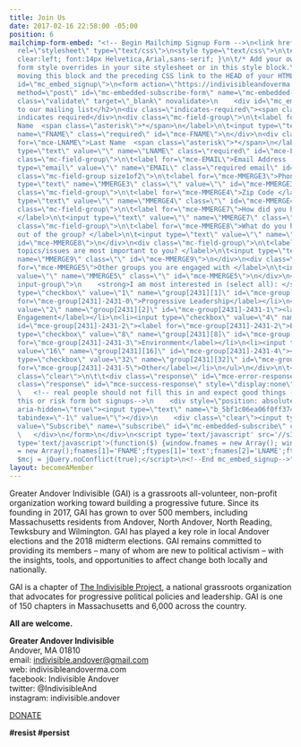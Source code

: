 ```yaml
---
title: Join Us
date: 2017-02-16 22:58:00 -05:00
position: 6
mailchimp-form-embed: "<!-- Begin Mailchimp Signup Form -->\n<link href=\"//cdn-images.mailchimp.com/embedcode/classic-10_7.css\"
  rel=\"stylesheet\" type=\"text/css\">\n<style type=\"text/css\">\n\t#mc_embed_signup{background:#fff;
  clear:left; font:14px Helvetica,Arial,sans-serif; }\n\t/* Add your own Mailchimp
  form style overrides in your site stylesheet or in this style block.\n\t   We recommend
  moving this block and the preceding CSS link to the HEAD of your HTML file. */\n</style>\n<div
  id=\"mc_embed_signup\">\n<form action=\"https://indivisibleandoverma.us16.list-manage.com/subscribe/post?u=5bf1c06ea06f0ff374e404ea2&amp;id=649e846679\"
  method=\"post\" id=\"mc-embedded-subscribe-form\" name=\"mc-embedded-subscribe-form\"
  class=\"validate\" target=\"_blank\" novalidate>\n    <div id=\"mc_embed_signup_scroll\">\n\t<h2>Subscribe
  to our mailing list</h2>\n<div class=\"indicates-required\"><span class=\"asterisk\">*</span>
  indicates required</div>\n<div class=\"mc-field-group\">\n\t<label for=\"mce-FNAME\">First
  Name  <span class=\"asterisk\">*</span>\n</label>\n\t<input type=\"text\" value=\"\"
  name=\"FNAME\" class=\"required\" id=\"mce-FNAME\">\n</div>\n<div class=\"mc-field-group\">\n\t<label
  for=\"mce-LNAME\">Last Name  <span class=\"asterisk\">*</span>\n</label>\n\t<input
  type=\"text\" value=\"\" name=\"LNAME\" class=\"required\" id=\"mce-LNAME\">\n</div>\n<div
  class=\"mc-field-group\">\n\t<label for=\"mce-EMAIL\">Email Address  <span class=\"asterisk\">*</span>\n</label>\n\t<input
  type=\"email\" value=\"\" name=\"EMAIL\" class=\"required email\" id=\"mce-EMAIL\">\n</div>\n<div
  class=\"mc-field-group size1of2\">\n\t<label for=\"mce-MMERGE3\">Phone Number </label>\n\t<input
  type=\"text\" name=\"MMERGE3\" class=\"\" value=\"\" id=\"mce-MMERGE3\">\n</div>\n<div
  class=\"mc-field-group\">\n\t<label for=\"mce-MMERGE4\">Zip Code </label>\n\t<input
  type=\"text\" value=\"\" name=\"MMERGE4\" class=\"\" id=\"mce-MMERGE4\">\n</div>\n<div
  class=\"mc-field-group\">\n\t<label for=\"mce-MMERGE7\">How did you hear of us?
  </label>\n\t<input type=\"text\" value=\"\" name=\"MMERGE7\" class=\"\" id=\"mce-MMERGE7\">\n</div>\n<div
  class=\"mc-field-group\">\n\t<label for=\"mce-MMERGE8\">What do you hope to get
  out of the group? </label>\n\t<input type=\"text\" value=\"\" name=\"MMERGE8\" class=\"\"
  id=\"mce-MMERGE8\">\n</div>\n<div class=\"mc-field-group\">\n\t<label for=\"mce-MMERGE9\">What
  topics/issues are most important to you? </label>\n\t<input type=\"text\" value=\"\"
  name=\"MMERGE9\" class=\"\" id=\"mce-MMERGE9\">\n</div>\n<div class=\"mc-field-group\">\n\t<label
  for=\"mce-MMERGE5\">Other groups you are engaged with </label>\n\t<input type=\"text\"
  value=\"\" name=\"MMERGE5\" class=\"\" id=\"mce-MMERGE5\">\n</div>\n<div class=\"mc-field-group
  input-group\">\n    <strong>I am most interested in (select all): </strong>\n    <ul><li><input
  type=\"checkbox\" value=\"1\" name=\"group[2431][1]\" id=\"mce-group[2431]-2431-0\"><label
  for=\"mce-group[2431]-2431-0\">Progressive Leadership</label></li>\n<li><input type=\"checkbox\"
  value=\"2\" name=\"group[2431][2]\" id=\"mce-group[2431]-2431-1\"><label for=\"mce-group[2431]-2431-1\">Civic
  Engagement</label></li>\n<li><input type=\"checkbox\" value=\"4\" name=\"group[2431][4]\"
  id=\"mce-group[2431]-2431-2\"><label for=\"mce-group[2431]-2431-2\">Election Integrity</label></li>\n<li><input
  type=\"checkbox\" value=\"8\" name=\"group[2431][8]\" id=\"mce-group[2431]-2431-3\"><label
  for=\"mce-group[2431]-2431-3\">Environment</label></li>\n<li><input type=\"checkbox\"
  value=\"16\" name=\"group[2431][16]\" id=\"mce-group[2431]-2431-4\"><label for=\"mce-group[2431]-2431-4\">Healthcare</label></li>\n<li><input
  type=\"checkbox\" value=\"32\" name=\"group[2431][32]\" id=\"mce-group[2431]-2431-5\"><label
  for=\"mce-group[2431]-2431-5\">Other</label></li>\n</ul>\n</div>\n\t<div id=\"mce-responses\"
  class=\"clear\">\n\t\t<div class=\"response\" id=\"mce-error-response\" style=\"display:none\"></div>\n\t\t<div
  class=\"response\" id=\"mce-success-response\" style=\"display:none\"></div>\n\t</div>
  \   <!-- real people should not fill this in and expect good things - do not remove
  this or risk form bot signups-->\n    <div style=\"position: absolute; left: -5000px;\"
  aria-hidden=\"true\"><input type=\"text\" name=\"b_5bf1c06ea06f0ff374e404ea2_649e846679\"
  tabindex=\"-1\" value=\"\"></div>\n    <div class=\"clear\"><input type=\"submit\"
  value=\"Subscribe\" name=\"subscribe\" id=\"mc-embedded-subscribe\" class=\"button\"></div>\n
  \   </div>\n</form>\n</div>\n<script type='text/javascript' src='//s3.amazonaws.com/downloads.mailchimp.com/js/mc-validate.js'></script><script
  type='text/javascript'>(function($) {window.fnames = new Array(); window.ftypes
  = new Array();fnames[1]='FNAME';ftypes[1]='text';fnames[2]='LNAME';ftypes[2]='text';fnames[0]='EMAIL';ftypes[0]='email';fnames[3]='MMERGE3';ftypes[3]='phone';fnames[4]='MMERGE4';ftypes[4]='zip';fnames[7]='MMERGE7';ftypes[7]='text';fnames[8]='MMERGE8';ftypes[8]='text';fnames[9]='MMERGE9';ftypes[9]='text';fnames[5]='MMERGE5';ftypes[5]='text';}(jQuery));var
  $mcj = jQuery.noConflict(true);</script>\n<!--End mc_embed_signup-->"
layout: becomeAMember
---
```


Greater Andover Indivisible (GAI) is a grassroots all-volunteer, non-profit organization working toward building a progressive future.  Since its founding in 2017, GAI has grown to over 500 members, including Massachusetts residents from Andover, North Andover, North Reading, Tewksbury and Wilmington.  GAI has played a key role in local Andover elections and the 2018 midterm elections.  GAI remains committed to providing its members – many of whom are new to political activism – with the insights, tools, and opportunities to affect change both locally and nationally.

GAI is a chapter of [The Indivisible Project](https://indivisible.org/), a national grassroots organization that advocates for progressive political policies and leadership.  GAI is one of 150 chapters in Massachusetts and 6,000 across the country.

**All are welcome.**

**Greater Andover Indivisible** <BR>
Andover, MA 01810 <BR>
email: indivisible.andover@gmail.com <BR>
web: indivisibleandoverma.com <BR>
facebook: Indivisible Andover <BR>
twitter: @IndivisibleAnd <BR>
instagram: indivisible.andover <BR>

[DONATE](https://bit.ly/2QGIEq9)

**#resist   #persist**
